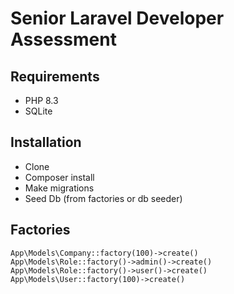 # Senior Laravel Developer Assessment

## Requirements
* PHP 8.3
* SQLite

## Installation
* Clone
* Composer install
* Make migrations
* Seed Db (from factories or db seeder)

## Factories
```
App\Models\Company::factory(100)->create()
App\Models\Role::factory()->admin()->create()
App\Models\Role::factory()->user()->create()
App\Models\User::factory(100)->create()
```
